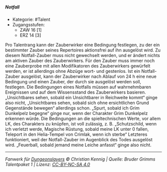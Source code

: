 <!---
Dies ist ein Fanwerk für DUNGEONSLAYERS © von Christian Kennig

Quellen:      [Bruder Grimms Talentpaket 1](https://www.f-space.de/ds4/downloads.html)
              [Talentbeschreibungen](https://www.f-space.de/ds4/tools-talentcards.html)
License:      [CC-BY-NC-SA 4.0](https://creativecommons.org/licenses/by-nc-sa/4.0/deed.de)
Richtlinien:  [Fanwerkrichtlinien](https://www.dungeonslayers.net/fanwerk-richtlinien/)
Autor:        Zauberlehrling
-->

##### Notfall

- Kategorie: #Talent
- Zugangsstufen:
  - ZAW 16 [1]
  - ERZ 14 [3]

Pro Talentrang kann der Zauberwirker eine Bedingung festlegen, zu der ein bestimmter Zauber seines Repertoires aktionsfrei auf ihn ausgelöst wird. Zu diesem Notfall-Zauber muss nicht gewechselt werden, und er ändert nichts am aktiven Zauber des Zauberwirkers. Für den Zauber muss immer noch eine Zauberprobe mit allen Modifikatoren des Zauberwirkers gewürfelt werden, er ist allerdings ohne Abzüge wort- und gestenlos. Ist ein Notfall-Zauber ausgelöst, kann der Zauberwirker nach Ablauf von 24 h eine neue Bedingung und einen Zauber, der durch sie ausgelöst werden soll, festlegen. Die Bedingungen eines Notfalls müssen auf wahrnehmbaren Ereignissen und auf dem Wissensstand des Zauberwirkers basieren. „Unsichtbares sehen, sobald ein Unsichtbarer in Reichweite kommt“ ginge also nicht, „Unsichtbares sehen, sobald sich ohne ersichtlichen Grund Gegenstände bewegen“ allerdings schon. „Spurt, sobald ich Grim Dunkelpelz begegne“ ginge nur, wenn der Charakter Grim Dunkelpelz erkennen würde. Die Bedingungen an die spieltechnischen Werte, vor allem LK, des Charakters zu knüpfen, ist voll zulässig, z. B. „Schutzschild, wenn ich verletzt werde, Magische Rüstung, sobald meine LK unter 0 fallen, Teleport in den Helia-Tempel von Crimlak, wenn ich sterbe“ Letzteres funktioniert, weil der Notfall-Zauber im Augenblick des Todes ausgelöst wird. „Feuerball, sobald jemand meine Leiche anfasst“ ginge also nicht.

---

_Fanwerk für [Dungeonslayers](https://www.dungeonslayers.net/) © Christian Kennig | Quelle: Bruder Grimms Talentpaket 1 | Lizenz: [CC-BY-NC-SA 4.0](https://creativecommons.org/licenses/by-nc-sa/4.0/deed.de)_
